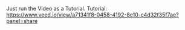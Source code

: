 Just run the Video as a Tutorial.
Tutorial: https://www.veed.io/view/a71341f8-0458-4192-8e10-c4d32f35f7ae?panel=share
